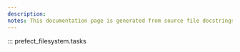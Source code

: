 ```yaml
---
description: 
notes: This documentation page is generated from source file docstrings.
---
```


::: prefect_filesystem.tasks